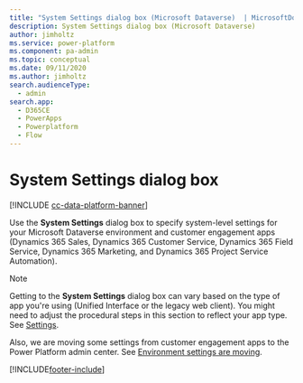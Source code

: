 ```yaml
---
title: "System Settings dialog box (Microsoft Dataverse)  | MicrosoftDocs"
description: System Settings dialog box (Microsoft Dataverse) 
author: jimholtz
ms.service: power-platform
ms.component: pa-admin
ms.topic: conceptual
ms.date: 09/11/2020
ms.author: jimholtz
search.audienceType: 
  - admin
search.app:
  - D365CE
  - PowerApps
  - Powerplatform
  - Flow
---
```

# System Settings dialog box  

[!INCLUDE [cc-data-platform-banner](../includes/cc-data-platform-banner.md)]

Use the **System Settings** dialog box to specify system-level settings for your Microsoft Dataverse environment and customer engagement apps (Dynamics 365 Sales, Dynamics 365 Customer Service, Dynamics 365 Field Service, Dynamics 365 Marketing, and Dynamics 365 Project Service Automation).

> [!NOTE]
> Getting to the **System Settings** dialog box can vary based on the type of app you're using (Unified Interface or the legacy web client). You might need to adjust the procedural steps in this section to reflect your app type. See [Settings](../admin/admin-settings.md#app-settings).
>
> Also, we are moving some settings from customer engagement apps to the Power Platform admin center. See [Environment settings are moving](../admin/admin-settings.md#environment-settings-are-moving).


[!INCLUDE[footer-include](../includes/footer-banner.md)]